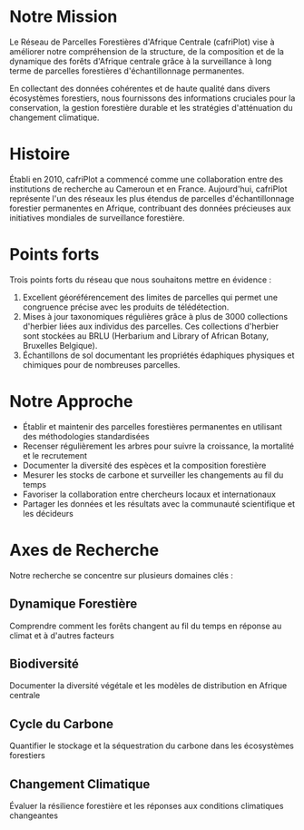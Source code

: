 # Notre Mission

Le Réseau de Parcelles Forestières d'Afrique Centrale (cafriPlot) vise à améliorer notre compréhension de la structure, de la composition et de la dynamique des forêts d'Afrique centrale grâce à la surveillance à long terme de parcelles forestières d'échantillonnage permanentes.

En collectant des données cohérentes et de haute qualité dans divers écosystèmes forestiers, nous fournissons des informations cruciales pour la conservation, la gestion forestière durable et les stratégies d'atténuation du changement climatique.

# Histoire
Établi en 2010, cafriPlot a commencé comme une collaboration entre des institutions de recherche au Cameroun et en France. Aujourd'hui, cafriPlot représente l'un des réseaux les plus étendus de parcelles d'échantillonnage forestier permanentes en Afrique, contribuant des données précieuses aux initiatives mondiales de surveillance forestière.

# Points forts

Trois points forts du réseau que nous souhaitons mettre en évidence :

1. Excellent géoréférencement des limites de parcelles qui permet une congruence précise avec les produits de télédétection.
2. Mises à jour taxonomiques régulières grâce à plus de 3000 collections d'herbier liées aux individus des parcelles. Ces collections d'herbier sont stockées au BRLU (Herbarium and Library of African Botany, Bruxelles Belgique).
3. Échantillons de sol documentant les propriétés édaphiques physiques et chimiques pour de nombreuses parcelles.

# Notre Approche

- Établir et maintenir des parcelles forestières permanentes en utilisant des méthodologies standardisées
- Recenser régulièrement les arbres pour suivre la croissance, la mortalité et le recrutement
- Documenter la diversité des espèces et la composition forestière
- Mesurer les stocks de carbone et surveiller les changements au fil du temps
- Favoriser la collaboration entre chercheurs locaux et internationaux
- Partager les données et les résultats avec la communauté scientifique et les décideurs

# Axes de Recherche

Notre recherche se concentre sur plusieurs domaines clés :

## Dynamique Forestière
Comprendre comment les forêts changent au fil du temps en réponse au climat et à d'autres facteurs

## Biodiversité
Documenter la diversité végétale et les modèles de distribution en Afrique centrale

## Cycle du Carbone
Quantifier le stockage et la séquestration du carbone dans les écosystèmes forestiers

## Changement Climatique
Évaluer la résilience forestière et les réponses aux conditions climatiques changeantes
